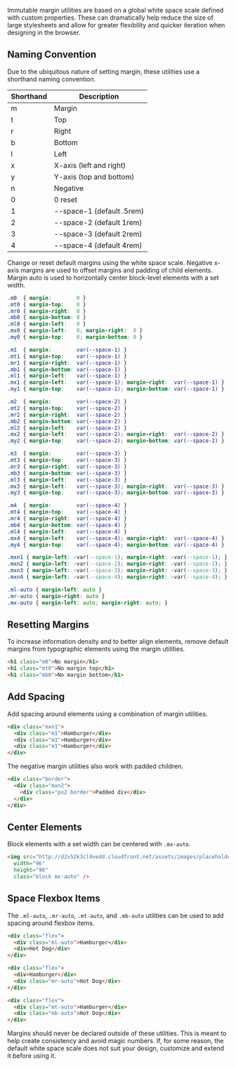 
Immutable margin utilities are based on a global white space scale defined with custom properties.
These can dramatically help reduce the size of large stylesheets and allow for greater flexibility and quicker iteration when designing in the browser.

## Naming Convention

Due to the ubiquitous nature of setting margin,
these utilities use a shorthand naming convention.

<div class="overflow-scroll">
  <table class="mb2 table-flush table-light">
    <thead>
      <tr> <th>Shorthand</th> <th>Description</th> </tr>
    </thead>
    <tbody>
      <tr> <td>m</td> <td>Margin</td> </tr>
      <tr> <td>t</td> <td>Top</td> </tr>
      <tr> <td>r</td> <td>Right</td> </tr>
      <tr> <td>b</td> <td>Bottom</td> </tr>
      <tr> <td>l</td> <td>Left</td> </tr>
      <tr> <td>x</td> <td>X-axis (left and right)</td> </tr>
      <tr> <td>y</td> <td>Y-axis (top and bottom)</td> </tr>
      <tr> <td>n</td> <td>Negative</td> </tr>
      <tr> <td>0</td> <td>0 reset</td> </tr>
      <tr> <td>1</td> <td>--space-1 (default .5rem)</td> </tr>
      <tr> <td>2</td> <td>--space-2 (default 1rem)</td> </tr>
      <tr> <td>3</td> <td>--space-3 (default 2rem)</td> </tr>
      <tr> <td>4</td> <td>--space-4 (default 4rem)</td> </tr>
    </tbody>
  </table>
</div>

Change or reset default margins using the white space scale.
Negative x-axis margins are used to offset margins and padding of child elements.
Margin auto is used to horizontally center block-level elements with a set width.

```css
.m0  { margin:        0 }
.mt0 { margin-top:    0 }
.mr0 { margin-right:  0 }
.mb0 { margin-bottom: 0 }
.ml0 { margin-left:   0 }
.mx0 { margin-left:   0; margin-right:  0 }
.my0 { margin-top:    0; margin-bottom: 0 }

.m1  { margin:        var(--space-1) }
.mt1 { margin-top:    var(--space-1) }
.mr1 { margin-right:  var(--space-1) }
.mb1 { margin-bottom: var(--space-1) }
.ml1 { margin-left:   var(--space-1) }
.mx1 { margin-left:   var(--space-1); margin-right:  var(--space-1) }
.my1 { margin-top:    var(--space-1); margin-bottom: var(--space-1) }

.m2  { margin:        var(--space-2) }
.mt2 { margin-top:    var(--space-2) }
.mr2 { margin-right:  var(--space-2) }
.mb2 { margin-bottom: var(--space-2) }
.ml2 { margin-left:   var(--space-2) }
.mx2 { margin-left:   var(--space-2); margin-right:  var(--space-2) }
.my2 { margin-top:    var(--space-2); margin-bottom: var(--space-2) }

.m3  { margin:        var(--space-3) }
.mt3 { margin-top:    var(--space-3) }
.mr3 { margin-right:  var(--space-3) }
.mb3 { margin-bottom: var(--space-3) }
.ml3 { margin-left:   var(--space-3) }
.mx3 { margin-left:   var(--space-3); margin-right:  var(--space-3) }
.my3 { margin-top:    var(--space-3); margin-bottom: var(--space-3) }

.m4  { margin:        var(--space-4) }
.mt4 { margin-top:    var(--space-4) }
.mr4 { margin-right:  var(--space-4) }
.mb4 { margin-bottom: var(--space-4) }
.ml4 { margin-left:   var(--space-4) }
.mx4 { margin-left:   var(--space-4); margin-right:  var(--space-4) }
.my4 { margin-top:    var(--space-4); margin-bottom: var(--space-4) }

.mxn1 { margin-left: -var(--space-1); margin-right: -var(--space-1); }
.mxn2 { margin-left: -var(--space-2); margin-right: -var(--space-2); }
.mxn3 { margin-left: -var(--space-3); margin-right: -var(--space-3); }
.mxn4 { margin-left: -var(--space-4); margin-right: -var(--space-4); }

.ml-auto { margin-left: auto }
.mr-auto { margin-right: auto }
.mx-auto { margin-left: auto; margin-right: auto; }
```

## Resetting Margins

To increase information density and to better align elements, remove default margins from typographic elements
using the margin utilities.

```html
<h1 class="m0">No margin</h1>
<h1 class="mt0">No margin top</h1>
<h1 class="mb0">No margin bottom</h1>
```

## Add Spacing

Add spacing around elements using a combination of margin utilities.

```html
<div class="mxn1">
  <div class="m1">Hamburger</div>
  <div class="m1">Hamburger</div>
  <div class="m1">Hamburger</div>
</div>
```

The negative margin utilities also work with padded children.

```html
<div class="border">
  <div class="mxn2">
    <div class="px2 border">Padded div</div>
  </div>
</div>
```

## Center Elements

Block elements with a set width can be centered with `.mx-auto`.

```html
<img src="http://d2v52k3cl9vedd.cloudfront.net/assets/images/placeholder-square.svg"
  width="96"
  height="96"
  class="block mx-auto" />
```

## Space Flexbox Items

The `.ml-auto`, `.mr-auto`, `.mt-auto`, and `.mb-auto`  utilities can be used to add spacing around flexbox items.

```html
<div class="flex">
  <div class="ml-auto">Hamburger</div>
  <div>Hot Dog</div>
</div>

<div class="flex">
  <div>Hamburger</div>
  <div class="mr-auto">Hot Dog</div>
</div>

<div class="flex">
  <div class="mt-auto">Hamburger</div>
  <div class="mb-auto">Hot Dog</div>
</div>
```

<span class="red">Margins should never be declared outside of these utilities.</span>
This is meant to help create consistency and avoid magic numbers.
If, for some reason, the default white space scale does not suit your design,
customize and extend it before using it.
